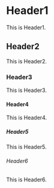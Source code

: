 # Header1
This is Header1.
## Header2
This is Header2.
### Header3
This is Header3.
#### Header4
This is Header4.
##### Header5
This is Header5.
###### Header6
This is Header6.

